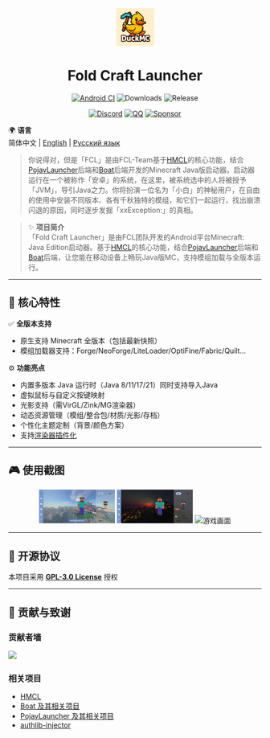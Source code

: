 <div align="center">
    <img width="75" src="/FCL/src/main/res/drawable/img_app.png"></img>
</div>

<h1 align="center">Fold Craft Launcher</h1>

<div align="center">

[![Android CI](https://github.com/FCL-Team/FoldCraftLauncher/actions/workflows/main.yml/badge.svg)](https://github.com/FCL-Team/FoldCraftLauncher/actions/workflows/main.yml)
![Downloads](https://img.shields.io/github/downloads/FCL-Team/FoldCraftLauncher/total?style=flat-square&color=f18cb9)
![Release](https://img.shields.io/github/v/release/FCL-Team/FoldCraftLauncher?style=flat-square&color=f18cb9)

[![Discord](https://img.shields.io/badge/Discord-red?logo=discord&logoColor=white)](https://discord.gg/ffhvuXTwyV)
[![QQ](https://img.shields.io/badge/QQ-green)](http://qm.qq.com/cgi-bin/qm/qr?_wv=1027&k=LwxydGEvBZJnn09sXOjkQo9tuuLcYwx5&authKey=seyY5pPUCIHMWS5FqVryq926T0G2GarSXetpxxV9DJxBVt%2FPcg1vxN%2F%2FXpsCowyk&noverify=0&group_code=762054349)
[![Sponsor](https://img.shields.io/badge/sponsor-blue?logo=GitHub-Sponsors)](https://afdian.com/@tungs)

</div>

🌍 **语言**  
简体中文 | [English](./README_EN.md) | [Русский язык](./README_RU.md)

> 你说得对，但是「FCL」是由FCL-Team基于[HMCL](https://github.com/HMCL-dev/HMCL)的核心功能，结合[PojavLauncher](https://github.com/PojavLauncherTeam/PojavLauncher)后端和[Boat](https://github.com/AOF-Dev/Boat)后端开发的Minecraft Java版启动器。启动器运行在一个被称作「安卓」的系统，在这里，被系统选中的人将被授予「JVM」，导引Java之力。你将扮演一位名为「小白」的神秘用户，在自由的使用中安装不同版本、各有千秋独特的模组，和它们一起运行，找出崩溃闪退的原因，同时逐步发掘「xxException:」的真相。

> ✨ **项目简介**  
> 「Fold Craft Launcher」是由FCL团队开发的Android平台Minecraft: Java Edition启动器。基于[HMCL](https://github.com/HMCL-dev/HMCL)的核心功能，结合[PojavLauncher](https://github.com/PojavLauncherTeam/PojavLauncher)后端和[Boat](https://github.com/AOF-Dev/Boat)后端，让您能在移动设备上畅玩Java版MC，支持模组加载与全版本运行。

---

## 🚀 核心特性

✅ **全版本支持**  
- 原生支持 Minecraft 全版本（包括最新快照）
- 模组加载器支持：Forge/NeoForge/LiteLoader/OptiFine/Fabric/Quilt...

⚙️ **功能亮点**  
- 内置多版本 Java 运行时（Java 8/11/17/21）同时支持导入Java
- 虚拟鼠标与自定义按键映射
- 光影支持（需VirGL/Zink/MG渲染器）
- 动态资源管理（模组/整合包/材质/光影/存档）
- 个性化主题定制（背景/颜色方案）
- 支持[渲染器插件化](https://github.com/ShirosakiMio/FCLRendererPlugin)

---

## 🎮 使用截图

<div align="center">
  <img src="/.github/images/ui_main_light.jpg" width="30%" alt="浅色界面">
  <img src="/.github/images/ui_main_dark.jpg" width="30%" alt="深色界面">
  <img src="/.github/images/game.jpg" width="30%" alt="游戏画面">
</div>

---

## 📜 开源协议

本项目采用 **[GPL-3.0 License](https://www.gnu.org/licenses/gpl-3.0.html)** 授权

---

## 🤝 贡献与致谢
### 贡献者墙
<a href="https://github.com/FCL-Team/FoldCraftLauncher/graphs/contributors">
  <img src="https://contrib.rocks/image?repo=FCL-Team/FoldCraftLauncher" />
</a>

### 相关项目
- [HMCL](https://github.com/HMCL-dev/HMCL)
- [Boat 及其相关项目](https://github.com/AOF-Dev/Boat)
- [PojavLauncher 及其相关项目](https://github.com/PojavLauncherTeam/PojavLauncher)
- [authlib-injector](https://github.com/yushijinhun/authlib-injector)
